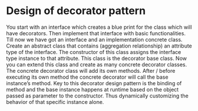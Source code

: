 Design of decorator pattern
==============

You start with an interface which creates a blue print for the class which will have decorators. Then implement that interface with basic functionalities. Till now we have got an interface and an implementation concrete class. Create an abstract class that contains (aggregation relationship) an attribute type of the interface. The constructor of this class assigns the interface type instance to that attribute. This class is the decorator base class. Now you can extend this class and create as many concrete decorator classes. The concrete decorator class will add its own methods. After / before executing its own method the concrete decorator will call the base instance’s method. Key to this decorator design pattern is the binding of method and the base instance happens at runtime based on the object passed as parameter to the constructor. Thus dynamically customizing the behavior of that specific instance alone.
